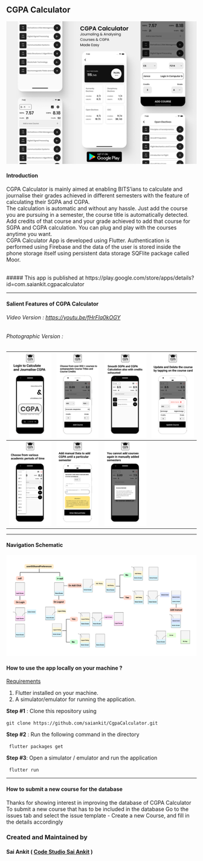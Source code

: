 ## CGPA Calculator
![1](screenshots/Showcase.png)
#### Introduction

CGPA Calculator is mainly aimed at enabling BITS’ians to calculate and journalise their grades achieved in different semesters with the feature of calculating their SGPA and CGPA.
<br/>
The calculation is automatic and without any hassle. Just add the course you are pursuing in a semester, the course title is automatically detected. Add credits of that course and your grade achieved to add that course for SGPA and CGPA calculation. You can plug and play with the courses anytime you want.
<br/>
CGPA Calculator App is developed using Flutter. Authentication is performed using Firebase and the data of the user is stored inside the phone storage itself using persistent data storage SQFlite package called Moor.

<br/>
##### This app is published at https://play.google.com/store/apps/details?id=com.saiankit.cgpacalculator

------

#### Salient Features of CGPA Calculator

###### Video Version : https://youtu.be/fHrFlq0kOGY

###### Photographic Version :


| ![1](assets/1.png) | ![1](assets/2.png) | ![1](assets/3.png) | ![1](assets/4.png) |
| ----------------------------------------------------- | ----------------------------------------------------- | ----------------------------------------------------- | ----------------------------------------------------- |
| ![1](assets/5.png) | ![1](assets/6.png) | ![1](assets/7.png) |  |

------




#### Navigation Schematic
![Screenshot](navigaton.png)

#### How to use the app locally on your machine ?

<u>Requirements</u>

1. Flutter installed on your machine.
2. A simulator/emulator for running the application.

**Step #1** : Clone this repository using

``` git clone https://github.com/saiankit/CgpaCalculator.git ```

**Step #2** : Run the following command in the directory

``` flutter packages get```

**Step #3**: Open a simulator / emulator and run the application

``` flutter run```

- - - -

#### How to submit a new course for the database
Thanks for showing interest in improving the database of CGPA Calculator
To submit a new course that has to be included in the database
Go to the issues tab and select the issue template - Create a new Course, and fill in the details accordingly

### Created and Maintained by
#### Sai Ankit ( [Code Studio Sai Ankit](https://www.youtube.com/c/CodeStudioSaiAnkit?sub_confirmation=1) )